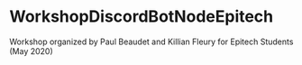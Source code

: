 # WorkshopDiscordBotNodeEpitech
Workshop organized by Paul Beaudet and Killian Fleury for Epitech Students (May 2020)

